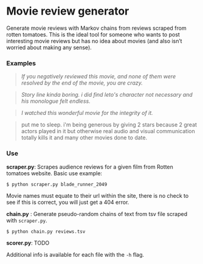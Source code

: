 # Movie review generator

Generate movie reviews with Markov chains from reviews scraped from rotten tomatoes. This is the ideal tool for someone who wants to post interesting movie reviews but has no idea about movies (and also isn’t worried about making any sense).

### Examples

> *If you negatively reviewed this movie, and none of them were resolved by the end of the movie, you are crazy.*

> *Story line kinda boring. i did find leto's character not necessary and his monologue felt endless.*

> *I watched this wonderful movie for the integrity of it.*

> put me to sleep. i'm being generous by giving 2 stars because 2 great actors played in it but otherwise real audio and visual communication totally kills it and many other movies done to date.

### Use

**scraper.py**: Scrapes audience reviews for a given film from Rotten tomatoes website. Basic use example:

	$ python scraper.py blade_runner_2049

Movie names must equate to their url within the site, there is no check to see if this is correct, you will just get a 404 error.

**chain.py** : Generate pseudo-random chains of text from tsv file scraped with `scraper.py`.

	$ python chain.py reviews.tsv

**scorer.py**: TODO

Additional info is available for each file with the `-h` flag.


